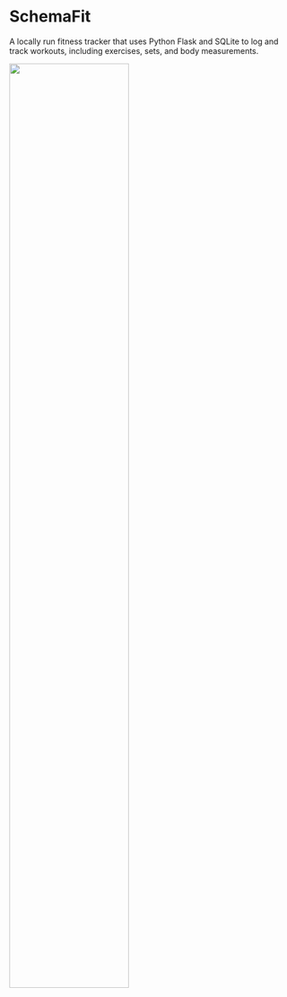 # SchemaFit
A locally run fitness tracker that uses Python Flask and SQLite to log and track workouts, including exercises, sets, and body measurements.

<img src="https://github.com/user-attachments/assets/253c1c34-9de1-4f8f-8a51-44f91e1609bc" width="65%" height="65%"/>

